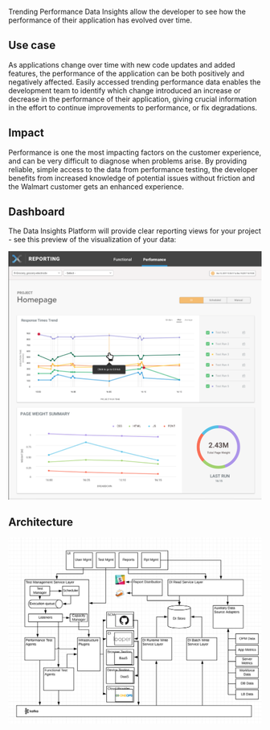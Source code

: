 Trending Performance Data Insights allow the developer to see how the performance
of their application has evolved over time.

## Use case

As applications change over time with new code updates and added features, the performance
of the application can be both positively and negatively affected. Easily accessed trending
performance data enables the development team to identify which change introduced an increase
or decrease in the performance of their application, giving crucial information in the
effort to continue improvements to performance, or fix degradations.

## Impact

Performance is one the most impacting factors on the customer experience, and can be very
difficult to diagnose when problems arise. By providing reliable, simple access to the data
from performance testing, the developer benefits from increased knowledge of potential
issues without friction and the Walmart customer gets an enhanced experience.

## Dashboard

The Data Insights Platform will provide clear reporting views for your project - see this
preview of the visualization of your data:

![Performance Trending Dashboard](../images/trending-performance.png)

## Architecture

![Architecture Diagram](../../images/nextgen-arch.png)